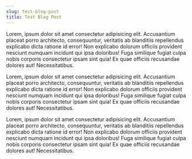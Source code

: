 ```yaml
---
slug: test-blog-post
title: Test Blog Post
---
```

Lorem, ipsum dolor sit amet consectetur adipisicing elit. Accusantium placeat porro architecto, consequuntur, veritatis ab blanditiis repellendus explicabo dicta ratione id error! Non explicabo dolorum officiis provident nesciunt numquam incidunt qui ipsa doloribus! Fuga similique fugiat culpa nobis corporis consectetur ipsam sint quia! Ex quae officiis recusandae dolores aut! Necessitatibus.

Lorem, ipsum dolor sit amet consectetur adipisicing elit. Accusantium placeat porro architecto, consequuntur, veritatis ab blanditiis repellendus explicabo dicta ratione id error! Non explicabo dolorum officiis provident nesciunt numquam incidunt qui ipsa doloribus! Fuga similique fugiat culpa nobis corporis consectetur ipsam sint quia! Ex quae officiis recusandae dolores aut! Necessitatibus.

Lorem, ipsum dolor sit amet consectetur adipisicing elit. Accusantium placeat porro architecto, consequuntur, veritatis ab blanditiis repellendus explicabo dicta ratione id error! Non explicabo dolorum officiis provident nesciunt numquam incidunt qui ipsa doloribus! Fuga similique fugiat culpa nobis corporis consectetur ipsam sint quia! Ex quae officiis recusandae dolores aut! Necessitatibus.